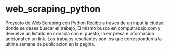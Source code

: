 # web_scraping_python
Proyecto de Web Scraping con Python
Recibe a traves de un input la ciudad donde se desea buscar el trabajo,
El mismo busca en computrabajo.com y devuelve un listado en consola con el puesto, la empresa e informacion adicional en un link.
Los trabajos resultantes son los que corresponden a la ultima semana de publicacion en la pagina.
